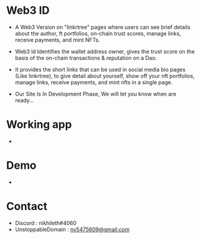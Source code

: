 # Web3 ID

* A Web3 Version on "linkrtree" pages where users can see brief details about the author, ft portfolios, on-chain trust scores, manage links, receive payments, and mint NFTs.

* Web3 ld Identifies the wallet address owner, gives the trust score on the basis of the on-chain transactions & reputation on a Dao.

* It provides the short links that can be used in social media bio pages (Like linkrtree), to give detail about yourself, show off your nft portfolios, manage links, receive payments, and mint nfts in a single page.

* Our Site Is In Development Phase, We will let you know when are ready...

# Working app
- 

# Demo
- 

# Contact
- Discord : nikhileth#4060
- UnstoppableDomain : nv5475609@gmail.com
